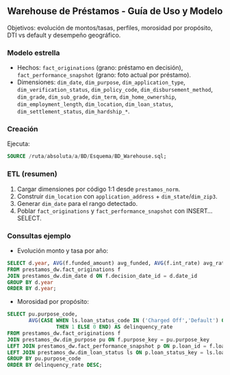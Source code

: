 ## Warehouse de Préstamos - Guía de Uso y Modelo

Objetivos: evolución de montos/tasas, perfiles, morosidad por propósito, DTI vs default y desempeño geográfico.

### Modelo estrella
- Hechos: `fact_originations` (grano: préstamo en decisión), `fact_performance_snapshot` (grano: foto actual por préstamo).
- Dimensiones: `dim_date`, `dim_purpose`, `dim_application_type`, `dim_verification_status`, `dim_policy_code`, `dim_disbursement_method`, `dim_grade`, `dim_sub_grade`, `dim_term`, `dim_home_ownership`, `dim_employment_length`, `dim_location`, `dim_loan_status`, `dim_settlement_status`, `dim_hardship_*`.

### Creación
Ejecuta:
```sql
SOURCE /ruta/absoluta/a/BD/Esquema/BD_Warehouse.sql;
```

### ETL (resumen)
1) Cargar dimensiones por código 1:1 desde `prestamos_norm`.
2) Construir `dim_location` con `application_address` + `dim_state`/`dim_zip3`.
3) Generar `dim_date` para el rango detectado.
4) Poblar `fact_originations` y `fact_performance_snapshot` con INSERT…SELECT.

### Consultas ejemplo
- Evolución monto y tasa por año:
```sql
SELECT d.year, AVG(f.funded_amount) avg_funded, AVG(f.int_rate) avg_rate
FROM prestamos_dw.fact_originations f
JOIN prestamos_dw.dim_date d ON f.decision_date_id = d.date_id
GROUP BY d.year
ORDER BY d.year;
```

- Morosidad por propósito:
```sql
SELECT pu.purpose_code,
       AVG(CASE WHEN ls.loan_status_code IN ('Charged Off','Default') OR ls.loan_status_code LIKE 'Late%'
                THEN 1 ELSE 0 END) AS delinquency_rate
FROM prestamos_dw.fact_originations f
JOIN prestamos_dw.dim_purpose pu ON f.purpose_key = pu.purpose_key
LEFT JOIN prestamos_dw.fact_performance_snapshot p ON p.loan_id = f.loan_id
LEFT JOIN prestamos_dw.dim_loan_status ls ON p.loan_status_key = ls.loan_status_key
GROUP BY pu.purpose_code
ORDER BY delinquency_rate DESC;
```



